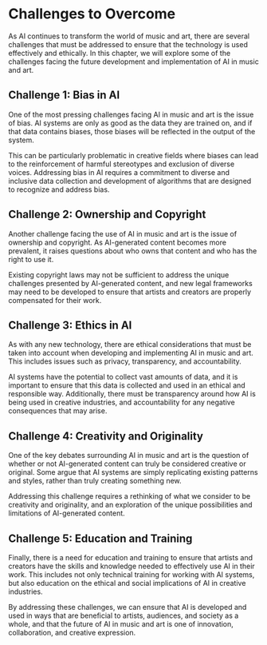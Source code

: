 Challenges to Overcome
====================================================================

As AI continues to transform the world of music and art, there are several challenges that must be addressed to ensure that the technology is used effectively and ethically. In this chapter, we will explore some of the challenges facing the future development and implementation of AI in music and art.

Challenge 1: Bias in AI
-----------------------

One of the most pressing challenges facing AI in music and art is the issue of bias. AI systems are only as good as the data they are trained on, and if that data contains biases, those biases will be reflected in the output of the system.

This can be particularly problematic in creative fields where biases can lead to the reinforcement of harmful stereotypes and exclusion of diverse voices. Addressing bias in AI requires a commitment to diverse and inclusive data collection and development of algorithms that are designed to recognize and address bias.

Challenge 2: Ownership and Copyright
------------------------------------

Another challenge facing the use of AI in music and art is the issue of ownership and copyright. As AI-generated content becomes more prevalent, it raises questions about who owns that content and who has the right to use it.

Existing copyright laws may not be sufficient to address the unique challenges presented by AI-generated content, and new legal frameworks may need to be developed to ensure that artists and creators are properly compensated for their work.

Challenge 3: Ethics in AI
-------------------------

As with any new technology, there are ethical considerations that must be taken into account when developing and implementing AI in music and art. This includes issues such as privacy, transparency, and accountability.

AI systems have the potential to collect vast amounts of data, and it is important to ensure that this data is collected and used in an ethical and responsible way. Additionally, there must be transparency around how AI is being used in creative industries, and accountability for any negative consequences that may arise.

Challenge 4: Creativity and Originality
---------------------------------------

One of the key debates surrounding AI in music and art is the question of whether or not AI-generated content can truly be considered creative or original. Some argue that AI systems are simply replicating existing patterns and styles, rather than truly creating something new.

Addressing this challenge requires a rethinking of what we consider to be creativity and originality, and an exploration of the unique possibilities and limitations of AI-generated content.

Challenge 5: Education and Training
-----------------------------------

Finally, there is a need for education and training to ensure that artists and creators have the skills and knowledge needed to effectively use AI in their work. This includes not only technical training for working with AI systems, but also education on the ethical and social implications of AI in creative industries.

By addressing these challenges, we can ensure that AI is developed and used in ways that are beneficial to artists, audiences, and society as a whole, and that the future of AI in music and art is one of innovation, collaboration, and creative expression.

